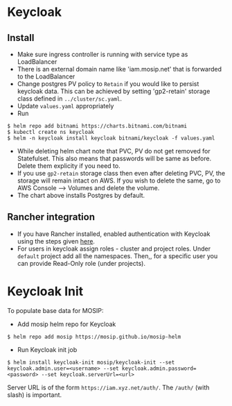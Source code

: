 # Keycloak

## Install
* Make sure ingress controller is running with service type as LoadBalancer
* There is an external domain name like 'iam.mosip.net' that is forwarded to the LoadBalancer
* Change postgres PV policy to `Retain` if you would like to persist keycloak data. This can be achieved by setting 'gp2-retain' storage class defined in `../cluster/sc.yaml`.
* Update `values.yaml` appropriately
* Run
```
$ helm repo add bitnami https://charts.bitnami.com/bitnami
$ kubectl create ns keycloak
$ helm -n keycloak install keycloak bitnami/keycloak -f values.yaml
```
* While deleting helm chart note that PVC, PV do not get removed for Statefulset. This also means that passwords will be same as before.  Delete them explicity if you need to.
* If you use `gp2-retain` storage class then even after deleting PVC, PV, the storage will remain intact on AWS. If you wish to delete the same, go to AWS Console --> Volumes and delete the volume.
* The chart above installs Postgres by default. 

## Rancher integration

* If you have Rancher installed, enabled authentication with Keycloak using the steps given [here](https://rancher.com/docs/rancher/v2.5/en/admin-settings/authentication/keycloak/).
* For users in keycloak assign roles - cluster and project roles.  Under `default` project add all the namespaces. Then,, for a specific user you can provide Read-Only role (under projects).

# Keycloak Init
To populate base data for MOSIP:
* Add mosip helm repo for Keycloak 
```
$ helm repo add mosip https://mosip.github.io/mosip-helm 
```
* Run Keycloak init job
```
$ helm install keycloak-init mosip/keycloak-init --set keycloak.admin.user=<username> --set keycloak.admin.password=<password> --set keycloak.serverUrl=<url>
```
Server URL is of the form `https://iam.xyz.net/auth/`.  The `/auth/` (with slash) is important.


